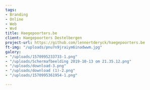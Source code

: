 ```yaml
---
tags:
- Branding
- Online
- Web
- Wvd
title: Haegepoorters.be
client: Haegepoorters Destelbergen
project-url: https://github.com/lennertderyck/haegepoorters.be
ft-img: "/uploads/pnu7n9jraiym6inadwwm.jpg"
galery:
- "/uploads/1570995233733-1.png"
- "/uploads/Schermafbeelding 2019-10-13 om 21.35.12.png"
- "/uploads/download-3.png"
- "/uploads/download (1)-2.png"
- "/uploads/1570995361954-1.png"

---
```

